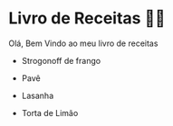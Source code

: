 # Livro de Receitas :man_cook:

Olá, Bem Vindo ao meu livro de receitas

- Strogonoff de frango

- Pavê

- Lasanha

- Torta de Limão

  
